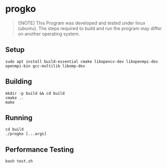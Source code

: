 # progko

> ![NOTE]
> This Program was developed and tested under linux (ubuntu).
> The steps required to build and run the program may differ on another operating system.

## Setup

```shell
sudo apt install build-essential cmake libopencv-dev libopenmpi-dev openmpi-bin gcc-multilib libomp-dev
```

## Building

```shell
mkdir -p build && cd build
cmake ..
make
```

## Running

```shell
cd build
./progko [...args]
```

## Performance Testing

```shell
bash test.sh
```
